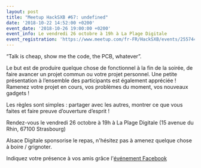 ```yaml
---
layout: post
title: "Meetup HackSXB #67: undefined"
date: '2018-10-22 14:52:00 +0200'
event_date: '2018-10-26 19:00:00 +0200'
event_info: Le vendredi 26 octobre à 19h à La Plage Digitale
event_registration: 'https://www.meetup.com/fr-FR/HackSXB/events/255744212/'
---
```

“Talk is cheap, show me the code, the PCB, whatever”.

Le but est de produire quelque chose de fonctionnel à la fin de la soirée, de faire avancer un projet commun ou votre projet personnel. Une petite présentation à l’ensemble des participants est également appréciée ! Ramenez votre projet en cours, vos problèmes du moment, vos nouveaux gadgets !

Les règles sont simples : partager avec les autres, montrer ce que vous faites et faire preuve d’ouverture d’esprit !

Rendez-vous le vendredi 26 octobre à 19h à La Plage Digitale (15 avenue du Rhin, 67100 Strasbourg)

Alsace Digitale sponsorise le repas, n'hésitez pas à amenez quelque chose à boire / grignoter. 

Indiquez votre présence à vos amis grâce l'[événement Facebook](https://www.facebook.com/events/1077022725797747/)
